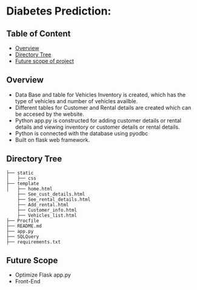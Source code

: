 # Diabetes Prediction: 

## Table of Content
  * [Overview](#overview)
  * [Directory Tree](#directory-tree)
  * [Future scope of project](#future-scope)

## Overview
* Data Base and table for Vehicles Inventory is created, which has the type of vehicles and number of vehicles availble.
* Different tables for Customer and Rental details are created which can be accesed by the website.
* Python app.py is constructed for adding customer details or rental details and viewing inventory or customer details or rental details.
* Python is connected with the database using pyodbc
* Built on flask web framework.

## Directory Tree 
```
├── static 
│   ├── css
├── template
│   ├── home.html
    ├── See_cust_details.html
    ├── See_rental_details.html
    ├── Add_rental.html
    ├── Customer_info.html
    ├── Vehicles_list.html
├── Procfile
├── README.md
├── app.py
├── SQLQuery
├── requirements.txt
```

## Future Scope

* Optimize Flask app.py
* Front-End 
